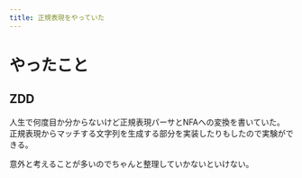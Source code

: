 ```yaml
---
title: 正規表現をやっていた
---
```


# やったこと

## ZDD

人生で何度目か分からないけど正規表現パーサとNFAへの変換を書いていた。
正規表現からマッチする文字列を生成する部分を実装したりもしたので実験ができる。

意外と考えることが多いのでちゃんと整理していかないといけない。
